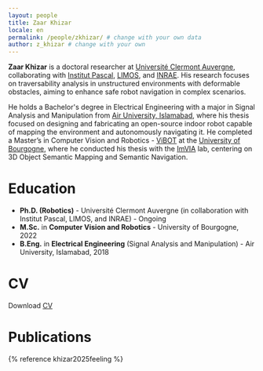 ```yaml
---
layout: people
title: Zaar Khizar
locale: en
permalink: /people/zkhizar/ # change with your own data
author: z_khizar # change with your own 
---
```


**Zaar Khizar** is a doctoral researcher at [Université Clermont Auvergne](https://www.uca.fr/), collaborating with [Institut Pascal](http://www.institutpascal.uca.fr/index.php/fr/), [LIMOS](https://limos.fr/), and [INRAE](https://www.inrae.fr/en). His research focuses on traversability analysis in unstructured environments with deformable obstacles, aiming to enhance safe robot navigation in complex scenarios.

He holds a Bachelor's degree in Electrical Engineering with a major in Signal Analysis and Manipulation from [Air University, Islamabad](https://www.au.edu.pk/), where his thesis focused on designing and fabricating an open-source indoor robot capable of mapping the environment and autonomously navigating it. He completed a Master’s in Computer Vision and Robotics - [ViBOT](https://www.vibot.org/) at the [University of Bourgogne](https://en.u-bourgogne.fr/), where he conducted his thesis with the [ImVIA](https://imvia.u-bourgogne.fr/index.php/en/page-d-exemple/) lab, centering on 3D Object Semantic Mapping and Semantic Navigation.

# Education

- **Ph.D. (Robotics)** - Université Clermont Auvergne (in collaboration with Institut Pascal, LIMOS, and INRAE) - Ongoing
- **M.Sc.** in **Computer Vision and Robotics** - University of Bourgogne, 2022
- **B.Eng.** in **Electrical Engineering** (Signal Analysis and Manipulation) - Air University, Islamabad, 2018

# CV

Download [CV](https://drive.google.com/file/d/19InoDhCFgUAkFTPI_0CMUGJXWueZZFwY/view?usp=drive_link)

# Publications

{% reference khizar2025feeling %}
